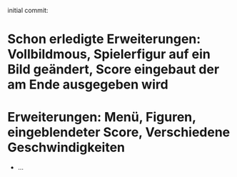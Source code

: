 initial commit:
# Schon erledigte Erweiterungen: Vollbildmous, Spielerfigur auf ein Bild geändert, Score eingebaut der am Ende ausgegeben wird
# Erweiterungen: Menü, Figuren, eingeblendeter Score, Verschiedene Geschwindigkeiten
* ...